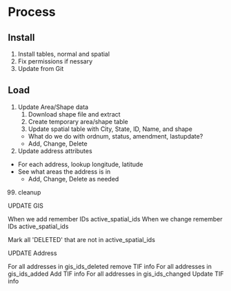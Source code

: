 

# Process

## Install

1) Install tables, normal and spatial
2) Fix permissions if nessary
3) Update from Git

## Load

1. Update Area/Shape data
    1. Download shape file and extract 
    2. Create temporary area/shape table
    3. Update spatial table with City, State, ID, Name, and shape
      * What do we do with ordnum, status, amendment, lastupdate?
      * Add, Change, Delete
2. Update address attributes
  * For each address, lookup longitude, latitude
  * See what areas the address is in
     * Add, Change, Delete as needed



99. cleanup


UPDATE GIS

When we add remember    IDs active_spatial_ids
When we change remember IDs active_spatial_ids

Mark all 'DELETED' that are not in active_spatial_ids


UPDATE Address

For all addresses in gis_ids_deleted remove TIF info
For all addresses in gis_ids_added Add TIF info
For all addresses in gis_ids_changed Update TIF info




